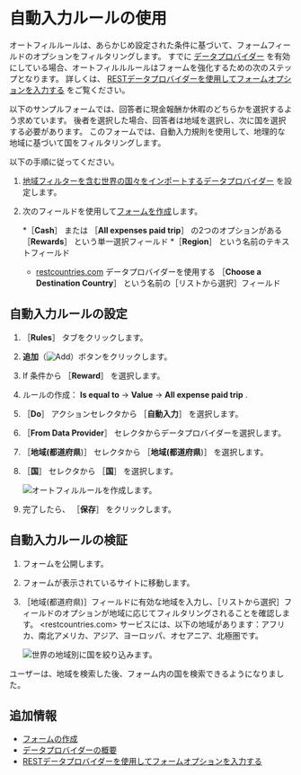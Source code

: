 # 自動入力ルールの使用

オートフィルルールは、あらかじめ設定された条件に基づいて、フォームフィールドのオプションをフィルタリングします。 すでに [データプロバイダー](../data-providers/data-providers-overview.md) を有効にしている場合、オートフィルルルールはフォームを強化するための次のステップとなります。 詳しくは、 [RESTデータプロバイダーを使用してフォームオプションを入力する](../data-providers/using-the-rest-data-provider-to-populate-form-options.md) をご覧ください。

以下のサンプルフォームでは、回答者に現金報酬か休暇のどちらかを選択するよう求めています。 後者を選択した場合、回答者は地域を選択し、次に国を選択する必要があります。 このフォームでは、自動入力規則を使用して、地理的な地域に基づいて国をフィルタリングします。

以下の手順に従ってください。

1. [地域フィルターを含む世界の国々をインポートするデータプロバイダー](../data-providers/using-the-rest-data-provider-to-populate-form-options.md#using-inputs-as-filters-for-the-rest-data-provider) を設定します。
1. 次のフィールドを使用して[フォームを作成](../creating-and-managing-forms/creating-forms.md)します。

    *［**Cash**］ または ［**All expenses paid trip**］ の2つのオプションがある ［**Rewards**］ という単一選択フィールド
    *［**Region**］ という名前のテキストフィールド
    * [restcountries.com](https://restcountries.com) データプロバイダーを使用する ［**Choose a Destination Country**］ という名前の［リストから選択］フィールド

## 自動入力ルールの設定

1. ［**Rules**］ タブをクリックします。

1. **追加**（![Add](../../../images/icon-add.png)）ボタンをクリックします。

1. If 条件から ［**Reward**］ を選択します。

1. ルールの作成： **Is equal to** &rarr; **Value** &rarr; **All expense paid trip** .

1. ［**Do**］ アクションセレクタから ［**自動入力**］ を選択します。

1. ［**From Data Provider**］ セレクタからデータプロバイダーを選択します。

1. ［**地域(都道府県**)］ セレクタから ［**地域(都道府県**)］ を選択します。

1. ［**国**］ セレクタから ［**国**］ を選択します。

    ![オートフィルルールを作成します。](./using-the-autofill-rule/images/01.png)

1. 完了したら、 ［**保存**］ をクリックします。

## 自動入力ルールの検証

1. フォームを公開します。

1. フォームが表示されているサイトに移動します。

1. ［地域(都道府県)］フィールドに有効な地域を入力し、［リストから選択］フィールドのオプションが地域に応じてフィルタリングされることを確認します。 <restcountries.com> サービスには、以下の地域があります：アフリカ、南北アメリカ、アジア、ヨーロッパ、オセアニア、北極圏です。

    ![世界の地域別に国を絞り込みます。](./using-the-autofill-rule/images/02.gif)

ユーザーは、地域を検索した後、フォーム内の国を検索できるようになりました。

## 追加情報

* [フォームの作成](../creating-and-managing-forms/creating-forms.md)
* [データプロバイダーの概要](../data-providers/data-providers-overview.md)
* [RESTデータプロバイダーを使用してフォームオプションを入力する](../data-providers/using-the-rest-data-provider-to-populate-form-options.md)
